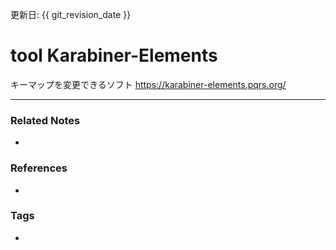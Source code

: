 更新日: {{ git_revision_date }}

# tool Karabiner-Elements
キーマップを変更できるソフト
https://karabiner-elements.pqrs.org/

----
### Related Notes
- 

### References
- 

### Tags
- 